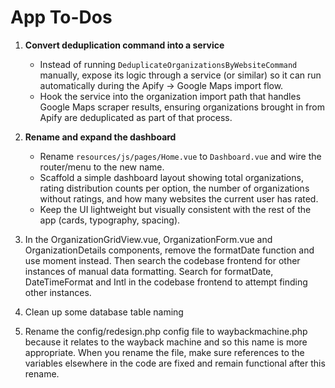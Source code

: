 # App To-Dos

1. **Convert deduplication command into a service**

    - Instead of running `DeduplicateOrganizationsByWebsiteCommand` manually, expose its logic through a service (or similar) so it can run automatically during the Apify → Google Maps import flow.
    - Hook the service into the organization import path that handles Google Maps scraper results, ensuring organizations brought in from Apify are deduplicated as part of that process.

2. **Rename and expand the dashboard**

    - Rename `resources/js/pages/Home.vue` to `Dashboard.vue` and wire the router/menu to the new name.
    - Scaffold a simple dashboard layout showing total organizations, rating distribution counts per option, the number of organizations without ratings, and how many websites the current user has rated.
    - Keep the UI lightweight but visually consistent with the rest of the app (cards, typography, spacing).

3. In the OrganizationGridView.vue, OrganizationForm.vue and OrganizationDetails components, remove the formatDate function and use moment instead. Then search the codebase frontend for other instances of manual data formatting. Search for formatDate, DateTimeFormat and Intl in the codebase frontend to attempt finding other instances.

4. Clean up some database table naming

5. Rename the config/redesign.php config file to waybackmachine.php because it relates to the wayback machine and so this name is more appropriate. When you rename the file, make sure references to the variables elsewhere in the code are fixed and remain functional after this rename.
